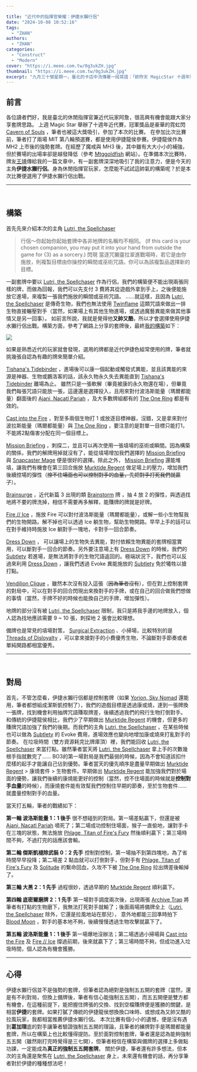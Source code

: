 ```yaml
---

title: "近代中的指揮官榮耀：伊捷水獺行侶"
date: "2024-10-08 10:52:16"
tags:
  - "ZHAN"
authors:
  - "ZHAN"
categories:
  - "Construct"
  - "Modern"
cover: "https://i.meee.com.tw/0g3ukZH.jpg"
thumbnail: "https://i.meee.com.tw/0g3ukZH.jpg"
excerpt: "九月三十號星期一，臺北的卡店中流傳著一段耳語：「欸昨天 MagicStar 十週年賽有個水獺人打進八強耶很酷。」魔風集會所找出了這位拉風的水獺人！並邀請他浮上水面登臺分享。"
---
```


## 前言

各位讀者們好，我是臺北的休閒指揮官兼近代玩家阿詹，很高興有機會能跟大家分享套牌思路。
上週 Magic Star 舉辦了十週年近代賽，冠軍獎品是豪華的霓虹閃 [Cavern of Souls](https://scryfall.com/card/lci/410b/cavern-of-souls) ，筆者也被這大獎吸引，參加了本次的比賽。
在參加比次比賽前，筆者打了兩場 MIT 第八輪預選賽，都是使用伊捷龍侯參賽。伊捷龍侯作為 MH2 上市後的強勢套牌。在經歷了魔戒與 MH3 後，其中雖有大大小小的補強，但於賽場的出場率卻是越發降低（參考 [Mtggoldfish](https://www.mtggoldfish.com/metagame/modern#paper) 網站）。在準備本次比賽時，牌友[王靖](https://guildmagesforum.tw/tags/faintmama/)傳給我的一篇文章中，有一副套牌深深地吸引了我的注意力，便是今天的主角**伊捷水獺行侶**。身為休閒指揮官玩家，怎麼能不試試這帥氣的構築呢？於是本次比賽便選用了伊捷水獺行侶出戰。
    
---    
 
## 構築
	
首先先來介紹本次的主角 [Lutri, the Spellchaser](https://scryfall.com/card/iko/227/lutri-the-spellchaser)
>行侶～你起始你起始套牌中各非地牌的名稱均不相同。
>(If this card is your chosen companion, you may put it into your hand from outside the game for {3} as a sorcery.) 
閃現
當逐咒獺靈拉翠進戰場時，若它是由你施放，則複製目標由你操控的瞬間或巫術咒語。你可以為該複製品選擇新的目標。

一副套牌中要以 [Lutri, the Spellchaser](https://scryfall.com/card/iko/227/lutri-the-spellchaser) 作為行侶，我們的構築便不能出現兩張同樣的牌，而做為回報，我們可以先支付 3 費將其從遊戲外拿到手上，之後便能施放它進場，來複製一張我們施放的瞬間或巫術咒語。
……就這樣，且因為 [Lutri, the Spellchaser](https://scryfall.com/card/iko/227/lutri-the-spellchaser) 是傳奇生物，我們也無法使用  [Twinflame](https://scryfall.com/card/2x2/129/twinflame) 這類咒語來做出一排生物直接輾壓對手（當然，如果場上有其他生物進場，或透過魔藝異能來做其他事情又是另一回事）。
如前言所說，我就是覺得他**又帥又酷**，所以才會選擇使用伊捷水獺行侶出戰。構築方面，參考了網路上分享的套牌後，最終[我的構築](https://www.mtggoldfish.com/deck/6667668#paper)如下： 

![](https://i.meee.com.tw/AxbcOtW.jpg)

如果是熟悉近代的玩家就會發現，選用的牌都是近代伊捷色組常使用的牌，筆者就挑幾張自認為有趣的牌來簡單介紹。
	
[Tishana's Tidebinder](https://scryfall.com/card/lci/81/tishanas-tidebinder) ，進場後可以康一個起動或觸發式異能，並且該異能的來源是神器、生物或鵬洛客的話，該永久物永久失去異能直到 [Tishana's Tidebinder](https://scryfall.com/card/lci/81/tishanas-tidebinder) 離場為止。
雖然只是一張軟解（畢竟被康的永久物還在場），但畢竟我們每張咒語只能放一張，這邊還是選擇投入，且用來對付波洛斯能量（瑪爾都能量）翻面後的 [Ajani, Nacatl Pariah](https://scryfall.com/card/mh3/237/ajani-nacatl-pariah-ajani-nacatl-avenger) ，及大多數牌組都有的 [The One Ring](https://scryfall.com/card/ltr/246/the-one-ring) 都是有效的。

[Cast into the Fire](https://scryfall.com/card/ltr/118/cast-into-the-fire) ，對至多兩個生物打 1 或放逐目標神器，沒錯，又是拿來對付波拉斯能量（瑪爾都能量）與 [The One Ring](https://scryfall.com/card/ltr/246/the-one-ring) ，要注意的是對單一目標只能打1，不能將2點傷害分配在同一個目標上。

[Mission Briefing](https://scryfall.com/card/mkc/110/mission-briefing) ，刺探二，並且可以再次使用一張墳場的巫術或瞬間。因為構築的關係，我們的解牌用掉就沒有了，能從墳場增加我們選擇的 [Mission Briefing](https://scryfall.com/card/mkc/110/mission-briefing) 與 [Snapcaster Mage](https://scryfall.com/card/uma/71/snapcaster-mage) 便是很好的選擇。除此之外， [Mission Briefing](https://scryfall.com/card/mkc/110/mission-briefing) 還能堆墳，讓我們有機會在第三回合施放 [Murktide Regent](https://scryfall.com/card/mh2/52/murktide-regent) 做足場上的壓力，增加我們後續控場的彈性（~~控不住場面也可以控制對手的血量，先把對手打死我們就贏了~~）。
	
[Brainsurge](https://scryfall.com/card/mh3/53/brainsurge) ，近代新篇 3 出現的類 [Brainstorm](https://scryfall.com/card/dsc/113/brainstorm) 牌 ，抽 4 放 2 的彈性，與透過找地將不要的牌洗掉，相信不需要再多解釋，能賺牌的牌就是好牌。

[Fire // Ice](https://scryfall.com/card/dmr/215/fire-ice) ，施放 Fire 可以對付波洛斯能量（瑪爾都能量），或解一些小生物幫我們的生物開路。解不掉也可以透過 Ice 躺生物，幫助生物開路。早早上手的話可以在對手維持時施放 Ice 躺對手一塊地，卡對手一回合節奏。

[Dress Down](https://scryfall.com/card/mh2/39/dress-down) ，	可以讓場上的生物失去異能，對付依賴生物異能的套牌相當實用，可以斷對手一回合的節奏。另外要注意場上有 [Dress Down](https://scryfall.com/card/mh2/39/dress-down) 的時候，我們的 [Subtlety](https://scryfall.com/card/mh2/67/subtlety) 若進場，是無法將對手的生物咒語返回的。極端狀況下，我們也可以反過來利用 [Dress Down](https://scryfall.com/card/mh2/39/dress-down) ，讓我們透過 Evoke 異能施放的 [Subtlety](https://scryfall.com/card/mh2/67/subtlety) 免於犧牲以搶打點。

[Vendilion Clique](https://scryfall.com/card/a25/76/vendilion-clique) ，雖然本次沒有投入這張（~~因為筆者沒有~~），但在對上控制套牌的對局中，可以在對手的回合閃現出來換對手的手牌，或在自己的回合做我們想做的事情（當然，手牌不好的時候也能換自己的手牌，增加彈性）。

地牌的部分沒有被 [Lutri, the Spellchaser](https://scryfall.com/card/iko/227/lutri-the-spellchaser) 限制，我只是將我手邊的地牌放入，個人認為找地應該需要 9 ~ 10 張，刺探地 2 張會比較理想。

備牌也是常見的墳場對策， [Surgical Extraction](https://scryfall.com/card/2x2/94/surgical-extraction) 、小掃場，比較特別的是 [Threads of Disloyalty](https://scryfall.com/card/bok/56/threads-of-disloyalty) ，可以拿來搶對手的小費優秀生物，不論斷對手節奏或者單純開路都相當優秀。

---
 
## 對局

首先，不管怎麼看，伊捷水獺行侶都是控制套牌（如果 [Yorion, Sky Nomad](https://scryfall.com/card/iko/232/yorion-sky-nomad) 還能用，筆者都想組成潔斯凱控制了），我們的遊戲目標是透過康或燒，達到一張牌換一張牌，找到機會利用抽牌咒語賺取牌差，後續透過我們的飛行生物打倒對手。
和傳統的伊捷龍侯相比，我們少了早期做出 [Murktide Regent](https://scryfall.com/card/mh2/52/murktide-regent) 的機會，但更多的賺牌咒語加強了我們的後期。而我們的主角 [Lutri, the Spellchaser](https://scryfall.com/card/iko/227/lutri-the-spellchaser) ，在某些時候也可以做為 [Subtlety](https://scryfall.com/card/mh2/67/subtlety) 的 Evoke 費用，進場效應也變向地增加康或燒來打亂對手的節奏。
在垃圾時間（雙方資源耗完比牌庫頂）裡，我們能回收 [Lutri, the Spellchaser](https://scryfall.com/card/iko/227/lutri-the-spellchaser) 來當打點。雖然筆者當天將 [Lutri, the Spellchaser](https://scryfall.com/card/iko/227/lutri-the-spellchaser) 拿上手的次數幾根手指就數完了……
BO3的第一場對局是我們最弱的時候，因為不會知道該扣什麼樣的起手才能讓自己佔到優勢。筆者當天的優先順序是盡量早期做出 [Murktide Regent](https://scryfall.com/card/mh2/52/murktide-regent) > 康燒套件 > 生物套件。早期做出 [Murktide Regent](https://scryfall.com/card/mh2/52/murktide-regent) 能加強我們對於場面的優勢，讓我們後續的康燒能更好的控制（當然，控不住場面的時候就是**控制對手血量**的時候），而康燒套件能有效幫我們控制住早期的節奏，至於生物套件……就盡量控制對手的血量。

當天打五輪，筆者的戰績如下：

**第一輪 波洛斯能量 1：1 後手**
很不想碰到的對局。第一場差點贏下，但還是被 [Ajani, Nacatl Pariah](https://scryfall.com/card/mh3/237/ajani-nacatl-pariah-ajani-nacatl-avenger) 噴死了；第二場成功控制住場面，猴子一直偷地，讓對手卡在三塊的狀態，無法施放 [Phlage, Titan of Fire's Fury](https://scryfall.com/card/mh3/197/phlage-titan-of-fires-fury) 然後順利贏下；第三場時間不夠，不過打完的話應該會輸。

**第二輪 傑斯凱褪除武裝 0：2 先手**
控制對控制，第一場抽不到第四塊地，為了省時間早早投降；第二場差 2 點血就可以打倒對手，但對手有 [Phlage, Titan of Fire's Fury](https://scryfall.com/card/mh3/197/phlage-titan-of-fires-fury) 及 [Solitude](https://scryfall.com/card/mh2/32/solitude) 的繫命回血，久攻不下被 [The One Ring](https://scryfall.com/card/ltr/246/the-one-ring) 拉出牌差後輸掉了。

**第三輪 大黑 2：1 先手**
過程很妙，透過早期的 [Murktide Regent](https://scryfall.com/card/mh2/52/murktide-regent) 順利贏下。

**第四輪 底密爾磨牌 2：1 先手**
第一場對手調度兩次後，出現兩張 [Archive Trap](https://scryfall.com/card/zen/41/archive-trap) 將筆者有打點的生物磨下，我無法打死對手就輸了；後面兩場將備牌全上（[Lutri, the Spellchaser](https://scryfall.com/card/iko/227/lutri-the-spellchaser) 除外，它還是拉風地站在那兒）， 意外地都能三回準時拍下 [Blood Moon](https://scryfall.com/card/2xm/118/blood-moon) ，對手的基本地不夠，後續慢慢透過生物攻擊就贏下了。

**第五輪 波洛斯能量 1：1 後手**
第一場爆地沒辦法；第二場透過小掃場與 [Cast into the Fire](https://scryfall.com/card/ltr/118/cast-into-the-fire) 及 [Fire // Ice](https://scryfall.com/card/dmr/215/fire-ice) 撐過前期，後來就贏下了；第三場時間不夠，但成功進入垃圾時間，個人認為有機會獲勝。

---

## 心得
	
伊捷水獺行侶並不是強勢的套牌，但筆者認為絕對是強制五五開的套牌（當然，還是有不利對局，但換上備牌後，筆者有信心能強制五五開），而五五開便是雙方都有機會，在這種前提下，能把握住牌張的交換、找到空檔賺牌便是獲勝的關鍵，是相當**伊捷**的套牌。如果打膩了傳統的伊捷龍侯想換換口味時、或想成為又帥又酷的拉風玩家，我都相當推薦伊捷水獺行侶。
本次比賽有個小小的遺憾，便是沒有遇到**葛加理**底的對手讓筆者驗證強制五五開的理論，且筆者的練牌對手是瑪爾都能量套牌，所以在構築上也比較懂得提防。至於面對控制套牌，筆者還是認為能夠強制五五開（雖然剛打完時覺得是三七開），但筆者相信在構築與備牌的選擇上多做點功課，一定能成為**真正的強制五五開套牌**。
關於伊捷，筆者還有許多想法，但本次的主角還是聚焦在 [Lutri, the Spellchaser](https://scryfall.com/card/iko/227/lutri-the-spellchaser) 身上，未來還有機會的話，再分享筆者對於伊捷的種種想法吧！
